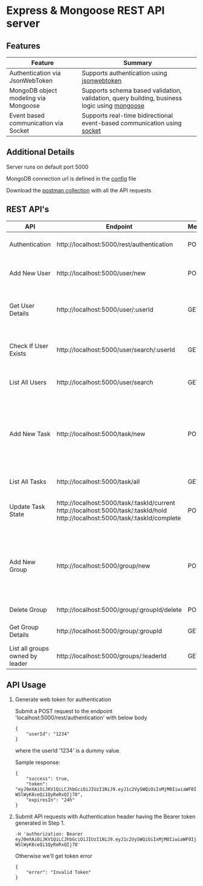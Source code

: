 # Express & Mongoose REST API server

## Features

| Feature       | Summary           |
| ------        | ------            |
|Authentication via JsonWebToken|Supports authentication using [jsonwebtoken](https://jwt.io/)|
|MongoDB object modeling via Mongoose|Supports schema based validation, validation, query building, business logic using [mongoose](http://mongoosejs.com/) |
|Event based communication via Socket|Supports real-time bidirectional event-based communication using [socket](https://socket.io/) |

## Additional Details

Server runs on default port 5000

MongoDB connection url is defined in the [config](config/config.js) file

Download the [postman collection](EasyTM.postman_collection.json) with all the API requests

## REST API's


| API                   | Endpoint    |Method       |   Description |
| ------                | ------      |   ------    |------         |
|Authentication         |http://localhost:5000/rest/authentication      |POST   |JWT authentication token                                       |
|Add New User           |http://localhost:5000/user/new                 |POST   |Add new user by providing userId, name and email               |
|Get User Details       |http://localhost:5000/user/:userId             |GET    |Returns user information and associated tasks                  |
|Check If User Exists   |http://localhost:5000/user/search/:userId      |GET    |Boolean asserting if supplied userId exists or not             |
|List All Users         |http://localhost:5000/user/search              |GET    |List all user emails and object id's                           |
|Add New Task           |http://localhost:5000/task/new                 |POST   |Add a new task to the user. Expected fields: userId, userName, assigneeId, taskName, description, status   | 
|List All Tasks         |http://localhost:5000/task/all                 |GET    |Lists all tasks with details                                   |
|Update Task State      |http://localhost:5000/task/:taskId/current http://localhost:5000/task/:taskId/hold http://localhost:5000/task/:taskId/complete |POST |Change the tasks state to CURRENT, HOLD or COMPLETE   |
|Add New Group          |http://localhost:5000/group/new                |POST   |Create a new group and add users. Expected fields: userId, groupName, users (array of user object id's)  |
|Delete Group           |http://localhost:5000/group/:groupId/delete    |POST   |Delete an existing group                                        |
|Get Group Details      |http://localhost:5000/group/:groupId           |GET    |Get details of a particular group                               |
|List all groups owned by leader|http://localhost:5000/groups/:leaderId |GET    | Get all groups owned by a person                               |

## API Usage

1. Generate web token for authentication
    
    Submit a POST request to the endpoint 'localhost:5000/rest/authentication' with below body
    ```
    {
        "userId": "1234"
    }
    ```
    where the userId '1234' is a dummy value.

    Sample response:
    ```
    {
        "success": true,
        "token": "eyJ0eXAiOiJKV1QiLCJhbGciOiJIUzI1NiJ9.eyJ1c2VySWQiOiIxMjM0IiwiaWF0IjoxNTA4MDY4MDQ1LCJleHAiOjE1MDgxNTQ0NDV9._ZX2l8eaJvBuuCWSKDL-WSlWyK8ceQi1QyReRxQIj78",
        "expiresIn": "24h"
    }
    ```
2. Submit API requests with Authentication header having the Bearer token generated in Step 1.

    ```
    -H 'authorization: Bearer eyJ0eXAiOiJKV1QiLCJhbGciOiJIUzI1NiJ9.eyJ1c2VySWQiOiIxMjM0IiwiaWF0IjoxNTA4MDY4MDQ1LCJleHAiOjE1MDgxNTQ0NDV9._ZX2l8eaJvBuuCWSKDL-WSlWyK8ceQi1QyReRxQIj78'
    ```

    Otherwise we'll get token error
    ```
    {
        "error": "Invalid Token"
    }
    ```


